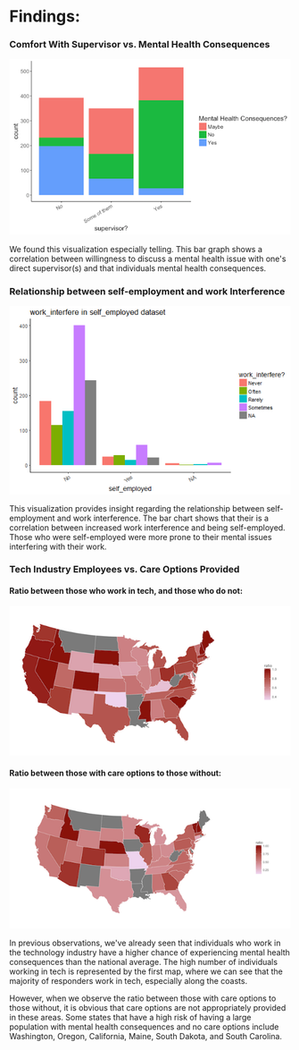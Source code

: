 # Findings:

### Comfort With Supervisor vs. Mental Health Consequences

![supervisor findings](imgs/supervisorCount.png)

We found this visualization especially telling. This bar graph shows a correlation between  willingness to discuss a mental health issue with one's direct supervisor(s) and that individuals mental health consequences.

### Relationship between self-employment and work Interference

![self-employment findings](imgs/Self-employedWorkInterference.png)

This visualization provides insight regarding the relationship between self-employment and work interference. The bar chart shows that their is a correlation between increased work interference and being self-employed. Those who were self-employed were more prone to their mental issues interfering with their work.  

### Tech Industry Employees vs. Care Options Provided

#### Ratio between those who work in tech, and those who do not:
![tech map](imgs/tech_company.png)

#### Ratio between those with care options to those without:
![care optinos map](imgs/care_options.png)

In previous observations, we've already seen that individuals who work in the technology industry have a higher chance of experiencing mental health consequences than the national average. The high number of individuals working in tech is represented by the first map, where we can see that the majority of responders work in tech, especially along the coasts.

However, when we observe the ratio between those with care options to those without, it is obvious that care options are not appropriately provided in these areas. Some states that have a high risk of having a large population with mental health consequences and no care options include Washington, Oregon, California, Maine, South Dakota, and South Carolina.
